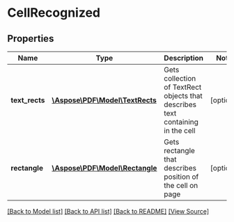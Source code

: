 ﻿# CellRecognized


## Properties
Name | Type | Description | Notes
------------ | ------------- | ------------- | -------------
**text_rects** | [**\Aspose\PDF\Model\TextRects**](TextRects.md) | Gets collection of TextRect objects that describes text containing in the cell | [optional]
**rectangle** | [**\Aspose\PDF\Model\Rectangle**](Rectangle.md) | Gets rectangle that describes position of the cell on page | [optional]

[[Back to Model list]](../README.md#documentation-for-models) [[Back to API list]](../README.md#documentation-for-api-endpoints) [[Back to README]](../README.md) [[View Source]](../src/Aspose/PDF/Model/CellRecognized.php)

